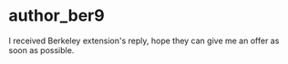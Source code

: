 # author_ber9
I received Berkeley extension's reply, hope they can give me an offer as soon as possible.
 
